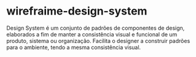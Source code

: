 # wirefraime-design-system
Design System  é um conjunto de padrões de componentes de design, elaborados a fim de manter a consistência visual e funcional de um produto, sistema ou organização. Facilita o designer a construir padrões para o ambiente, tendo a mesma consistência visual.
